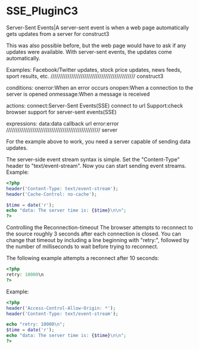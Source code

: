 # SSE_PluginC3
Server-Sent Events|A server-sent event is when a web page automatically gets updates from a server for construct3

This was also possible before, but the web page would have to ask if any updates were available. With server-sent events, the updates come automatically.

Examples: Facebook/Twitter updates, stock price updates, news feeds, sport results, etc.
/////////////////////////////////////////////
construct3

conditions:
onerror:When an error occurs
onopen:When a connection to the server is opened
onmessage:When a message is received

actions:
connect:Server-Sent Events(SSE) connect to url
Support:check browser support for server-sent events(SSE)

expressions:
data:data callback url
error:error
//////////////////////////////////////////////////
server

For the example above to work, you need a server capable of sending data updates.

The server-side event stream syntax is simple. Set the "Content-Type" header to "text/event-stream". Now you can start sending event streams.
Example:

```php
<?php
header('Content-Type: text/event-stream');
header('Cache-Control: no-cache');

$time = date('r');
echo "data: The server time is: {$time}\n\n";
?>
```

Controlling the Reconnection-timeout
The browser attempts to reconnect to the source roughly 3 seconds after each connection is closed. You can change that timeout by including a line beginning with "retry:", followed by the number of milliseconds to wait before trying to reconnect.

The following example attempts a reconnect after 10 seconds:
```php
<?php
retry: 10000\n
?>
```
Example:
```php
<?php
header('Access-Control-Allow-Origin: *'); 
header('Content-Type: text/event-stream');

echo "retry: 10000\n";
$time = date('r');
echo "data: The server time is: {$time}\n\n";
?>
```

